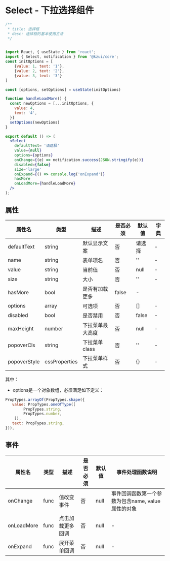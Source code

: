 # Select - 下拉选择组件

```jsx
/**
 * title: 选择框
 * desc: 选择框的基本使用方法
 */


import React, { useState } from 'react';
import { Select, notification } from '@kzui/core';
const initOptions = [
	{value: 1, text: '1'},
	{value: 2, text: '2'},
	{value: 3, text: '3'}
]

const [options, setOptions] = useState(initOptions)

function handleLoadMore() {
  const newOptions = [...initOptions, {
    value: 4,
    text: '4',
  }]
  setOptions(newOptions)
}

export default () => (
  <Select 
    defaultText= '请选择'
    value={null}
    options={options}
    onChange={(e) => notification.success(JSON.stringify(e))}
    disabled={false}
    size='large'
    onExpand={() => console.log('onExpand')}
    hasMore
    onLoadMore={handleLoadMore}
  />
);
```

## 属性

属性名 | 类型 | 描述 | 是否必须 | 默认值 | 字典 |  
------- | ------- | ------- | ------- | ------- | ------- |
defaultText | string | 默认显示文案 | 否 | 请选择 | - |
name | string | 表单项名 | 否 | '' | - |
value | string | 当前值 | 否 | null | - |
size | string | 大小 | 否 | '' | - |
hasMore | bool | 是否有加载更多 | false | - |
options | array | 可选项 | 否 | [] | - |
disabled | bool | 是否禁用 | 否 | false | - |
maxHeight | number | 下拉菜单最大高度 | 否 | null | - |
popoverCls | string | 下拉菜单 class | 否 | '' | - |
popoverStyle | cssProperties | 下拉菜单样式 | 否 | {} | - | 

其中：
* options是一个对象数组，必须满足如下定义：
```js
PropTypes.arrayOf(PropTypes.shape({
   value: PropTypes.oneOfType([
	    PropTypes.string,
	    PropTypes.number,
	]),
   text: PropTypes.string,
})),
```

## 事件
属性名 | 类型 | 描述 | 是否必须 | 默认值 | 事件处理函数说明 |  
------- | ------- | ------- | ------- | ------- | ------- |
onChange | func | 值改变事件 | 否 | null | 事件回调函数第一个参数为包含name, value 属性的对象 |
onLoadMore | func | 点击加载更多回调 | 否 | null | - |
onExpand | func | 展开菜单回调 | 否 | null | - |


